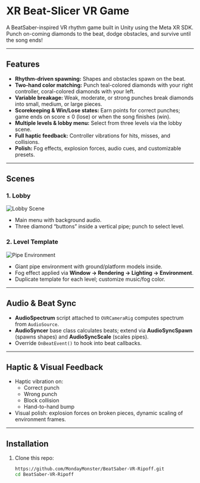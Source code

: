 # XR Beat-Slicer VR Game

A BeatSaber-inspired VR rhythm game built in Unity using the Meta XR SDK. Punch on-coming diamonds to the beat, dodge obstacles, and survive until the song ends!


---

## Features

- **Rhythm-driven spawning:** Shapes and obstacles spawn on the beat.  
- **Two-hand color matching:** Punch teal-colored diamonds with your right controller, coral-colored diamonds with your left.  
- **Variable breakage:** Weak, moderate, or strong punches break diamonds into small, medium, or large pieces.  
- **Scorekeeping & Win/Lose states:** Earn points for correct punches; game ends on score ≤ 0 (lose) or when the song finishes (win).  
- **Multiple levels & lobby menu:** Select from three levels via the lobby scene.  
- **Full haptic feedback:** Controller vibrations for hits, misses, and collisions.  
- **Polish:** Fog effects, explosion forces, audio cues, and customizable presets.  

---

## Scenes

### 1. Lobby  
![Lobby Scene](assets/images/lobby_scene.png)  
- Main menu with background audio.  
- Three diamond “buttons” inside a vertical pipe; punch to select level. 

### 2. Level Template  
![Pipe Environment](assets/images/pipe_environment.png)  
- Giant pipe environment with ground/platform models inside.  
- Fog effect applied via **Window → Rendering → Lighting → Environment**.  
- Duplicate template for each level; customize music/fog color. 

---

## Audio & Beat Sync

- **AudioSpectrum** script attached to `OVRCameraRig` computes spectrum from `AudioSource`.  
- **AudioSyncer** base class calculates beats; extend via **AudioSyncSpawn** (spawns shapes) and **AudioSyncScale** (scales pipes).  
- Override `OnBeatEvent()` to hook into beat callbacks. 

---

## Haptic & Visual Feedback

- Haptic vibration on:
  - Correct punch  
  - Wrong punch  
  - Block collision  
  - Hand-to-hand bump  
- Visual polish: explosion forces on broken pieces, dynamic scaling of environment frames. 
---

## Installation

1. Clone this repo:  
   ```bash
   https://github.com/MondayMonster/BeatSaber-VR-Ripoff.git
   cd BeatSaber-VR-Ripoff
